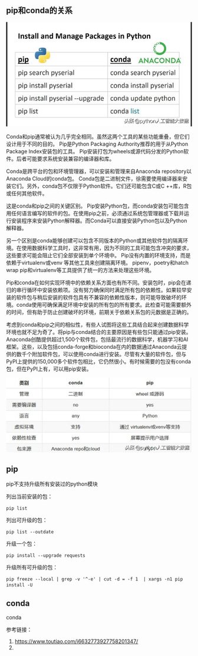 

## pip和conda的关系

![python包管理工具：Conda和pip比较](img/pip_conda_imag1.jpeg)



Conda和pip通常被认为几乎完全相同。虽然这两个工具的某些功能重叠，但它们设计用于不同的目的。 Pip是Python Packaging Authority推荐的用于从Python Package Index安装包的工具。 Pip安装打包为wheels或源代码分发的Python软件。后者可能要求系统安装兼容的编译器和库。

Conda是跨平台的包和环境管理器，可以安装和管理来自Anaconda repository以 Anaconda Cloud的conda包。 Conda包是二进制文件，徐需要使用编译器来安装它们。另外，conda包不仅限于Python软件。它们还可能包含C或C ++库，R包或任何其他软件。

这是conda和pip之间的关键区别。 Pip安装Python包，而conda安装包可能包含用任何语言编写的软件的包。在使用pip之前，必须通过系统包管理器或下载并运行安装程序来安装Python解释器。而Conda可以直接安装Python包以及Python解释器。

另一个区别是conda能够创建可以包含不同版本的Python或其他软件包的隔离环境。在使用数据科学工具时，这非常有用，因为不同的工具可能包含冲突的要求，这些要求可能会阻止它们全部安装到单个环境中。 Pip没有内置的环境支持，而是依赖于virtualenv或venv 等其他工具来创建隔离环境。 pipenv，poetry和hatch wrap pip和virtualenv等工具提供了统一的方法来处理这些环境。

Pip和conda在如何实现环境中的依赖关系方面也有所不同。安装包时，pip会在递归的串行循环中安装依赖项。没有努力确保同时满足所有包的依赖性。如果较早安装的软件包与稍后安装的软件包具有不兼容的依赖性版本，则可能导致破坏的环境。conda使用可确保满足环境中安装的所有包的所有要求。此检查可能需要额外的时间，但有助于防止创建破坏的环境，前期关于依赖关系包的元数据是正确的。

考虑到conda和pip之间的相似性，有些人试图将这些工具结合起来创建数据科学环境也就不足为奇了。将pip与conda结合的主要原因是有些包只能通过pip安装。 Anaconda创酷提供超过1,500个软件包，包括最流行的数据科学，机器学习和AI框架。这些，以及包括conda-forge和bioconda在内的数据通过Anaconda云提供的数千个附加软件包，可以使用conda进行安装。尽管有大量的软件包，但与PyPI上提供的150,000多个软件包相比，它仍然很小。有时候需要的包没有conda包，但在PyPI上有，可以用pip安装。

![python_pip_vs_conda](img/pip_conda_image2.jpeg)





## pip

pip不支持升级所有安装过的python模块

列出当前安装的包：

```
pip list
```

列出可升级的包：

```
pip list --outdate
```

升级一个包：

```
pip install --upgrade requests
```

升级所有可升级的包：

```
pip freeze --local | grep -v '^-e' | cut -d = -f 1  | xargs -n1 pip install -U
```





## conda

conda



参考链接：

1. https://www.toutiao.com/i6632773927758201347/
2. 

